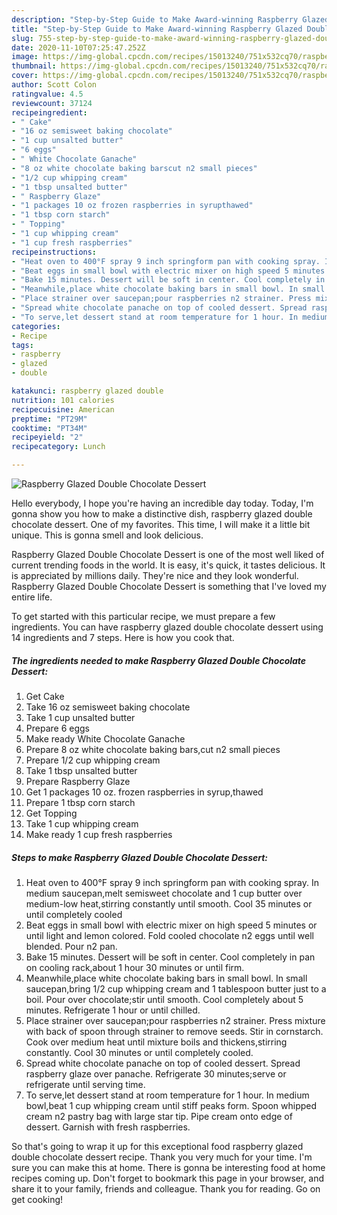 ```yaml
---
description: "Step-by-Step Guide to Make Award-winning Raspberry Glazed Double Chocolate Dessert"
title: "Step-by-Step Guide to Make Award-winning Raspberry Glazed Double Chocolate Dessert"
slug: 755-step-by-step-guide-to-make-award-winning-raspberry-glazed-double-chocolate-dessert
date: 2020-11-10T07:25:47.252Z
image: https://img-global.cpcdn.com/recipes/15013240/751x532cq70/raspberry-glazed-double-chocolate-dessert-recipe-main-photo.jpg
thumbnail: https://img-global.cpcdn.com/recipes/15013240/751x532cq70/raspberry-glazed-double-chocolate-dessert-recipe-main-photo.jpg
cover: https://img-global.cpcdn.com/recipes/15013240/751x532cq70/raspberry-glazed-double-chocolate-dessert-recipe-main-photo.jpg
author: Scott Colon
ratingvalue: 4.5
reviewcount: 37124
recipeingredient:
- " Cake"
- "16 oz semisweet baking chocolate"
- "1 cup unsalted butter"
- "6 eggs"
- " White Chocolate Ganache"
- "8 oz white chocolate baking barscut n2 small pieces"
- "1/2 cup whipping cream"
- "1 tbsp unsalted butter"
- " Raspberry Glaze"
- "1 packages 10 oz frozen raspberries in syrupthawed"
- "1 tbsp corn starch"
- " Topping"
- "1 cup whipping cream"
- "1 cup fresh raspberries"
recipeinstructions:
- "Heat oven to 400°F spray 9 inch springform pan with cooking spray. In medium saucepan,melt semisweet chocolate and 1 cup butter over medium-low heat,stirring constantly until smooth. Cool 35 minutes or until completely cooled"
- "Beat eggs in small bowl with electric mixer on high speed 5 minutes or until light and lemon colored. Fold cooled chocolate n2 eggs until well blended. Pour n2 pan."
- "Bake 15 minutes. Dessert will be soft in center. Cool completely in pan on cooling rack,about 1 hour 30 minutes or until firm."
- "Meanwhile,place white chocolate baking bars in small bowl. In small saucepan,bring 1/2 cup whipping cream and 1 tablespoon butter just to a boil. Pour over chocolate;stir until smooth. Cool completely about 5 minutes. Refrigerate 1 hour or until chilled."
- "Place strainer over saucepan;pour raspberries n2 strainer. Press mixture with back of spoon through strainer to remove seeds. Stir in cornstarch. Cook over medium heat until mixture boils and thickens,stirring constantly. Cool 30 minutes or until completely cooled."
- "Spread white chocolate panache on top of cooled dessert. Spread raspberry glaze over panache. Refrigerate 30 minutes;serve or refrigerate until serving time."
- "To serve,let dessert stand at room temperature for 1 hour. In medium bowl,beat 1 cup whipping cream until stiff peaks form. Spoon whipped cream n2 pastry bag with large star tip. Pipe cream onto edge of dessert. Garnish with fresh raspberries."
categories:
- Recipe
tags:
- raspberry
- glazed
- double

katakunci: raspberry glazed double 
nutrition: 101 calories
recipecuisine: American
preptime: "PT29M"
cooktime: "PT34M"
recipeyield: "2"
recipecategory: Lunch

---
```



![Raspberry Glazed Double Chocolate Dessert](https://img-global.cpcdn.com/recipes/15013240/751x532cq70/raspberry-glazed-double-chocolate-dessert-recipe-main-photo.jpg)

Hello everybody, I hope you're having an incredible day today. Today, I'm gonna show you how to make a distinctive dish, raspberry glazed double chocolate dessert. One of my favorites. This time, I will make it a little bit unique. This is gonna smell and look delicious.



Raspberry Glazed Double Chocolate Dessert is one of the most well liked of current trending foods in the world. It is easy, it's quick, it tastes delicious. It is appreciated by millions daily. They're nice and they look wonderful. Raspberry Glazed Double Chocolate Dessert is something that I've loved my entire life.


To get started with this particular recipe, we must prepare a few ingredients. You can have raspberry glazed double chocolate dessert using 14 ingredients and 7 steps. Here is how you cook that.

<!--inarticleads1-->

##### The ingredients needed to make Raspberry Glazed Double Chocolate Dessert:

1. Get  Cake
1. Take 16 oz semisweet baking chocolate
1. Take 1 cup unsalted butter
1. Prepare 6 eggs
1. Make ready  White Chocolate Ganache
1. Prepare 8 oz white chocolate baking bars,cut n2 small pieces
1. Prepare 1/2 cup whipping cream
1. Take 1 tbsp unsalted butter
1. Prepare  Raspberry Glaze
1. Get 1 packages 10 oz. frozen raspberries in syrup,thawed
1. Prepare 1 tbsp corn starch
1. Get  Topping
1. Take 1 cup whipping cream
1. Make ready 1 cup fresh raspberries




<!--inarticleads2-->

##### Steps to make Raspberry Glazed Double Chocolate Dessert:

1. Heat oven to 400°F spray 9 inch springform pan with cooking spray. In medium saucepan,melt semisweet chocolate and 1 cup butter over medium-low heat,stirring constantly until smooth. Cool 35 minutes or until completely cooled
1. Beat eggs in small bowl with electric mixer on high speed 5 minutes or until light and lemon colored. Fold cooled chocolate n2 eggs until well blended. Pour n2 pan.
1. Bake 15 minutes. Dessert will be soft in center. Cool completely in pan on cooling rack,about 1 hour 30 minutes or until firm.
1. Meanwhile,place white chocolate baking bars in small bowl. In small saucepan,bring 1/2 cup whipping cream and 1 tablespoon butter just to a boil. Pour over chocolate;stir until smooth. Cool completely about 5 minutes. Refrigerate 1 hour or until chilled.
1. Place strainer over saucepan;pour raspberries n2 strainer. Press mixture with back of spoon through strainer to remove seeds. Stir in cornstarch. Cook over medium heat until mixture boils and thickens,stirring constantly. Cool 30 minutes or until completely cooled.
1. Spread white chocolate panache on top of cooled dessert. Spread raspberry glaze over panache. Refrigerate 30 minutes;serve or refrigerate until serving time.
1. To serve,let dessert stand at room temperature for 1 hour. In medium bowl,beat 1 cup whipping cream until stiff peaks form. Spoon whipped cream n2 pastry bag with large star tip. Pipe cream onto edge of dessert. Garnish with fresh raspberries.




So that's going to wrap it up for this exceptional food raspberry glazed double chocolate dessert recipe. Thank you very much for your time. I'm sure you can make this at home. There is gonna be interesting food at home recipes coming up. Don't forget to bookmark this page in your browser, and share it to your family, friends and colleague. Thank you for reading. Go on get cooking!
